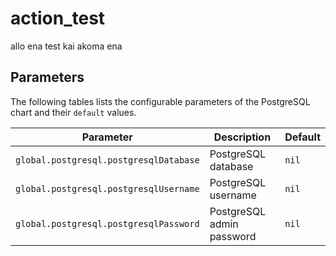 # action_test
allo ena test
kai akoma ena

## Parameters

The following tables lists the configurable parameters of the PostgreSQL chart and their `default` values.

Parameter | Description | Default
--------- | ----------- | -------
`global.postgresql.postgresqlDatabase` | PostgreSQL database | `nil`
`global.postgresql.postgresqlUsername` | PostgreSQL username | `nil`
`global.postgresql.postgresqlPassword` | PostgreSQL admin password | `nil`
